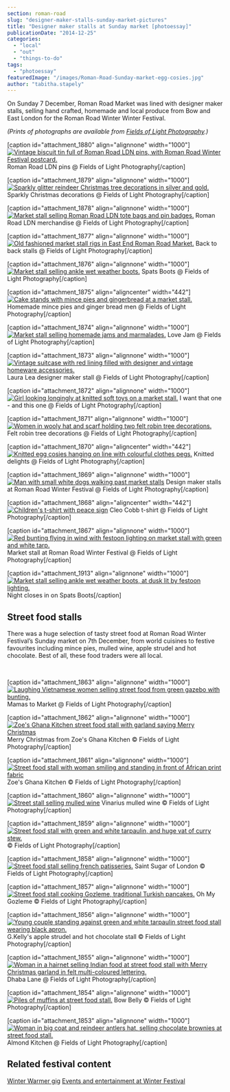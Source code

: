 ```yaml
---
section: roman-road
slug: "designer-maker-stalls-sunday-market-pictures"
title: "Designer maker stalls at Sunday market [photoessay]"
publicationDate: "2014-12-25"
categories: 
  - "local"
  - "out"
  - "things-to-do"
tags: 
  - "photoessay"
featuredImage: "/images/Roman-Road-Sunday-market-egg-cosies.jpg"
author: "tabitha.stapely"
---
```


On Sunday 7 December, Roman Road Market was lined with designer maker stalls, selling hand crafted, homemade and local produce from Bow and East London for the Roman Road Winter Winter Festival.

_(Prints of photographs are available from [Fields of Light Photography](https://www.facebook.com/4fieldsoflightphotography "Fields of Light Photography Facebook page").)_

\[caption id="attachment\_1880" align="alignnone" width="1000"\][![Vintage biscuit tin full of Roman Road LDN pins, with Roman Road Winter Festival postcard.](/images/Roman-Road-Sunday-pin-badges.jpg)](https://romanroadlondon.com/wp-content/uploads/2014/12/Roman-Road-Sunday-pin-badges.jpg) Roman Road LDN pins @ Fields of Light Photography\[/caption\]

\[caption id="attachment\_1879" align="alignnone" width="1000"\][![Sparkly glitter reindeer Christmas tree decorations in silver and gold.](/images/Roman-Road-Sunday-market-tree-decorations.jpg)](https://romanroadlondon.com/wp-content/uploads/2014/12/Roman-Road-Sunday-market-tree-decorations.jpg) Sparkly Christmas decorations @ Fields of Light Photography\[/caption\]

\[caption id="attachment\_1878" align="alignnone" width="1000"\][![Market stall selling Roman Road LDN tote bags and pin badges.](/images/Roman-Road-Sunday-market-tote-bags.jpg)](https://romanroadlondon.com/wp-content/uploads/2014/12/Roman-Road-Sunday-market-tote-bags.jpg) Roman Road LDN merchandise @ Fields of Light Photography\[/caption\]

\[caption id="attachment\_1877" align="alignnone" width="1000"\][![Old fashioned market stall rigs in East End Roman Road Market.](/images/Roman-Road-Sunday-market-stalls.jpg)](https://romanroadlondon.com/wp-content/uploads/2014/12/Roman-Road-Sunday-market-stalls.jpg) Back to back stalls @ Fields of Light Photography\[/caption\]

\[caption id="attachment\_1876" align="alignnone" width="1000"\][![Market stall selling ankle wet weather boots.](/images/Roman-Road-Sunday-market-Spats-Boots.jpg)](https://romanroadlondon.com/wp-content/uploads/2014/12/Roman-Road-Sunday-market-Spats-Boots.jpg) Spats Boots @ Fields of Light Photography\[/caption\]

\[caption id="attachment\_1875" align="aligncenter" width="442"\][![Cake stands with mince pies and gingerbread at a market stall.](/images/Roman-Road-Sunday-market-mince-pies.jpg)](https://romanroadlondon.com/wp-content/uploads/2014/12/Roman-Road-Sunday-market-mince-pies.jpg) Homemade mince pies and ginger bread men @ Fields of Light Photography\[/caption\]

\[caption id="attachment\_1874" align="alignnone" width="1000"\][![Market stall selling homemade jams and marmalades.](/images/Roman-Road-Sunday-market-love-Jam.jpg)](https://romanroadlondon.com/wp-content/uploads/2014/12/Roman-Road-Sunday-market-love-Jam.jpg) Love Jam @ Fields of Light Photography\[/caption\]

\[caption id="attachment\_1873" align="alignnone" width="1000"\][![Vintage suitcase with red lining filled with designer and vintage homeware accessories.](/images/Roman-Road-Sunday-market-Laura-Lea.jpg)](https://romanroadlondon.com/wp-content/uploads/2014/12/Roman-Road-Sunday-market-Laura-Lea.jpg) Laura Lea designer maker stall @ Fields of Light Photography\[/caption\]

\[caption id="attachment\_1872" align="alignnone" width="1000"\][![Girl looking longingly at knitted soft toys on a market stall.](/images/Roman-Road-Sunday-market-knitted-toys.jpg)](https://romanroadlondon.com/wp-content/uploads/2014/12/Roman-Road-Sunday-market-knitted-toys.jpg) I want that one - and this one @ Fields of Light Photography\[/caption\]

\[caption id="attachment\_1871" align="alignnone" width="1000"\][![Women in wooly hat and scarf holding two felt robin tree decorations.](/images/Roman-Road-Sunday-market-felt-tree-decorations.jpg)](https://romanroadlondon.com/wp-content/uploads/2014/12/Roman-Road-Sunday-market-felt-tree-decorations.jpg) Felt robin tree decorations @ Fields of Light Photography\[/caption\]

\[caption id="attachment\_1870" align="aligncenter" width="442"\][![Knitted egg cosies hanging on line with colourful clothes pegs.](/images/Roman-Road-Sunday-market-egg-cosies.jpg)](https://romanroadlondon.com/wp-content/uploads/2014/12/Roman-Road-Sunday-market-egg-cosies.jpg) Knitted delights @ Fields of Light Photography\[/caption\]

\[caption id="attachment\_1869" align="alignnone" width="1000"\][![Man with small white dogs walking past market stalls](/images/Roman-Road-Sunday-market-dogs.jpg)](https://romanroadlondon.com/wp-content/uploads/2014/12/Roman-Road-Sunday-market-dogs.jpg) Design maker stalls at Roman Road Winter Festival @ Fields of Light Photography\[/caption\]

\[caption id="attachment\_1868" align="aligncenter" width="442"\][![Children's t-shirt with peace sign](/images/Roman-Road-sunday-market-Cleo-Cobb.jpg)](https://romanroadlondon.com/wp-content/uploads/2014/12/Roman-Road-sunday-market-Cleo-Cobb.jpg) Cleo Cobb t-shirt @ Fields of Light Photography\[/caption\]

\[caption id="attachment\_1867" align="alignnone" width="1000"\][![Red bunting flying in wind with festoon lighting on market stall with green and white tarp.](/images/Roman-Road-Sunday-market-bunting.jpg)](https://romanroadlondon.com/wp-content/uploads/2014/12/Roman-Road-Sunday-market-bunting.jpg) Market stall at Roman Road Winter Festival @ Fields of Light Photography\[/caption\]

\[caption id="attachment\_1913" align="alignnone" width="1000"\][![Market stall selling ankle wet weather boots, at dusk lit by festoon lighting.](/images/Roman-Road-Sunday-market-Spats-Boots-02.jpg)](https://romanroadlondon.com/wp-content/uploads/2014/12/Roman-Road-Sunday-market-Spats-Boots-02.jpg) Night closes in on Spats Boots\[/caption\]

## Street food stalls

There was a huge selection of tasty street food at Roman Road Winter Festival’s Sunday market on 7th December, from world cuisines to festive favourites including mince pies, mulled wine, apple strudel and hot chocolate. Best of all, these food traders were all local.

 

\[caption id="attachment\_1863" align="alignnone" width="1000"\][![Laughing Vietnamese women selling street food from green gazebo with bunting.](/images/Roman-Roadd-Festival-Mamas-to-Market.jpg)](https://romanroadlondon.com/wp-content/uploads/2014/12/Roman-Roadd-Festival-Mamas-to-Market.jpg) Mamas to Market @ Fields of Light Photography\[/caption\]

\[caption id="attachment\_1862" align="alignnone" width="1000"\][![Zoe's Ghana Kitchen street food stall with garland saying Merry Christmas](/images/Roman-Road-Festival-Zoe-Ghana-Kitchen.jpg)](https://romanroadlondon.com/wp-content/uploads/2014/12/Roman-Road-Festival-Zoe-Ghana-Kitchen.jpg) Merry Christmas from Zoe's Ghana Kitchen © Fields of Light Photography\[/caption\]

\[caption id="attachment\_1861" align="alignnone" width="1000"\][![Street food stall with woman smiling and standing in front of African print fabric](/images/Roman-Road-Festival-Zoe-Ghana-Kitchen-02.jpg)](https://romanroadlondon.com/wp-content/uploads/2014/12/Roman-Road-Festival-Zoe-Ghana-Kitchen-02.jpg) Zoe's Ghana Kitchen © Fields of Light Photography\[/caption\]

\[caption id="attachment\_1860" align="alignnone" width="1000"\][![Street stall selling mulled wine](/images/Roman-Road-Festival-Vinarius-mulled-wine.jpg)](https://romanroadlondon.com/wp-content/uploads/2014/12/Roman-Road-Festival-Vinarius-mulled-wine.jpg) Vinarius mulled wine © Fields of Light Photography\[/caption\]

\[caption id="attachment\_1859" align="alignnone" width="1000"\][![Street food stall with green and white tarpaulin, and huge vat of curry stew.](/images/Roman-Road-Festival-street-food-curry.jpg)](https://romanroadlondon.com/wp-content/uploads/2014/12/Roman-Road-Festival-street-food-curry.jpg) © Fields of Light Photography\[/caption\]

\[caption id="attachment\_1858" align="alignnone" width="1000"\][![Street food stall selling french patisseries.](/images/Roman-Road-Festival-St-Sugar-London.jpg)](https://romanroadlondon.com/wp-content/uploads/2014/12/Roman-Road-Festival-St-Sugar-London.jpg) Saint Sugar of London © Fields of Light Photography\[/caption\]

\[caption id="attachment\_1857" align="alignnone" width="1000"\][![Street food stall cooking Gozleme, traditional Turkish pancakes.](/images/Roman-Road-Festival-Oh-My-Gozleme.jpg)](https://romanroadlondon.com/wp-content/uploads/2014/12/Roman-Road-Festival-Oh-My-Gozleme.jpg) Oh My Gozleme © Fields of Light Photography\[/caption\]

\[caption id="attachment\_1856" align="alignnone" width="1000"\][![Young couple standing against green and white tarpaulin street food stall wearing black apron.](/images/Roman-Road-Festival-GKelly.jpg)](https://romanroadlondon.com/wp-content/uploads/2014/12/Roman-Road-Festival-GKelly.jpg) G.Kelly's apple strudel and hot chocolate stall © Fields of Light Photography\[/caption\]

\[caption id="attachment\_1855" align="alignnone" width="1000"\][![Woman in a hairnet selling Indian food at street food stall with Merry Christmas garland in felt multi-coloured lettering.](/images/Roman-Road-Festival-Dhaba-Lane.jpg)](https://romanroadlondon.com/wp-content/uploads/2014/12/Roman-Road-Festival-Dhaba-Lane.jpg) Dhaba Lane @ Fields of Light Photography\[/caption\]

\[caption id="attachment\_1854" align="alignnone" width="1000"\][![Piles of muffins at street food stall.](/images/Roman-Road-Festival-Bow-Belly-muffins.jpg)](https://romanroadlondon.com/wp-content/uploads/2014/12/Roman-Road-Festival-Bow-Belly-muffins.jpg) Bow Belly © Fields of Light Photography\[/caption\]

\[caption id="attachment\_1853" align="alignnone" width="1000"\][![Woman in big coat and reindeer antlers hat, selling chocolate brownies at street food stall.](/images/Roman-Road-Festival-Almond-Kitchen.jpg)](https://romanroadlondon.com/wp-content/uploads/2014/12/Roman-Road-Festival-Almond-Kitchen.jpg) Almond Kitchen @ Fields of Light Photography\[/caption\]

## **Related festival content**

[Winter Warmer gig](https://romanroadlondon.com/winter-festival-gig-pictures "Roman Road Winter Festival gig (PICTURES)") [Events and entertainment at Winter Festival](https://romanroadlondon.com/entertainment-winter-festival-pictures "Events and entertainment at Winter Festival (PICTURES)")
